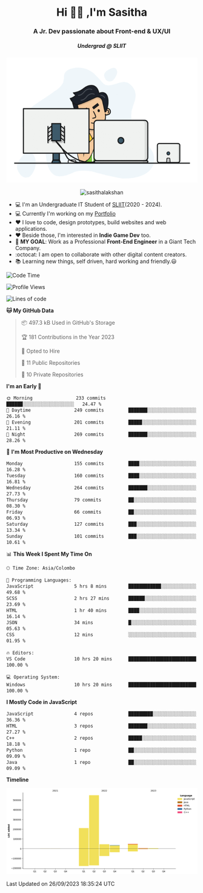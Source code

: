 
<h1 align="center">Hi 🙋‍♂️ ,I'm Sasitha</h1>
<h3 align="center">A Jr. Dev passionate about Front-end & UX/UI</h3>

<i><h5 align="center">Undergrad @ SLIIT</h5></i>

<p align="center">
  <img width="540" height="330" src="https://github.com/SasithaLakshan/SasithaLakshan/blob/main/dev.gif">
</p>
<p align="center"> <img src="https://komarev.com/ghpvc/?username=sasithalakshan&label=Profile%20views&color=0e75b6&style=flat" alt="sasithalakshan" /> </p>

- :computer: I'm an Undergraduate IT Student of [SLIIT](https://www.sliit.lk)(2020 - 2024).
- :computer: Currently I'm working on my <a href="https://SasithaLakshan.github.io" target="_blank">Portfolio</a>
- :heart: I love to code, design prototypes, build websites and web applications.
- :heart: Beside those, I'm interested in **Indie Game Dev** too.
- :electric_plug: **MY GOAL**: Work as a Professional **Front-End Engineer** in a Giant Tech Company.
- :octocat: I am open to collaborate with other digital content creators.
- :books: Learning new things, self driven, hard working and friendly.:smiley:
  
<!-- <h3 align="left">Tech Stack I'm Using</h3> -->

<!--START_SECTION:waka-->
![Code Time](http://img.shields.io/badge/Code%20Time-407%20hrs%2057%20mins-blue)

![Profile Views](http://img.shields.io/badge/Profile%20Views-0-blue)

![Lines of code](https://img.shields.io/badge/From%20Hello%20World%20I%27ve%20Written-899.0%20thousand%20lines%20of%20code-blue)

**🐱 My GitHub Data** 

> 📦 497.3 kB Used in GitHub's Storage 
 > 
> 🏆 181 Contributions in the Year 2023
 > 
> 💼 Opted to Hire
 > 
> 📜 11 Public Repositories 
 > 
> 🔑 10 Private Repositories 
 > 
**I'm an Early 🐤** 

```text
🌞 Morning                233 commits         ██████░░░░░░░░░░░░░░░░░░░   24.47 % 
🌆 Daytime                249 commits         ███████░░░░░░░░░░░░░░░░░░   26.16 % 
🌃 Evening                201 commits         █████░░░░░░░░░░░░░░░░░░░░   21.11 % 
🌙 Night                  269 commits         ███████░░░░░░░░░░░░░░░░░░   28.26 % 
```
📅 **I'm Most Productive on Wednesday** 

```text
Monday                   155 commits         ████░░░░░░░░░░░░░░░░░░░░░   16.28 % 
Tuesday                  160 commits         ████░░░░░░░░░░░░░░░░░░░░░   16.81 % 
Wednesday                264 commits         ███████░░░░░░░░░░░░░░░░░░   27.73 % 
Thursday                 79 commits          ██░░░░░░░░░░░░░░░░░░░░░░░   08.30 % 
Friday                   66 commits          ██░░░░░░░░░░░░░░░░░░░░░░░   06.93 % 
Saturday                 127 commits         ███░░░░░░░░░░░░░░░░░░░░░░   13.34 % 
Sunday                   101 commits         ███░░░░░░░░░░░░░░░░░░░░░░   10.61 % 
```


📊 **This Week I Spent My Time On** 

```text
🕑︎ Time Zone: Asia/Colombo

💬 Programming Languages: 
JavaScript               5 hrs 8 mins        ████████████░░░░░░░░░░░░░   49.68 % 
SCSS                     2 hrs 27 mins       ██████░░░░░░░░░░░░░░░░░░░   23.69 % 
HTML                     1 hr 40 mins        ████░░░░░░░░░░░░░░░░░░░░░   16.14 % 
JSON                     34 mins             █░░░░░░░░░░░░░░░░░░░░░░░░   05.63 % 
CSS                      12 mins             ░░░░░░░░░░░░░░░░░░░░░░░░░   01.95 % 

🔥 Editors: 
VS Code                  10 hrs 20 mins      █████████████████████████   100.00 % 

💻 Operating System: 
Windows                  10 hrs 20 mins      █████████████████████████   100.00 % 
```

**I Mostly Code in JavaScript** 

```text
JavaScript               4 repos             █████████░░░░░░░░░░░░░░░░   36.36 % 
HTML                     3 repos             ███████░░░░░░░░░░░░░░░░░░   27.27 % 
C++                      2 repos             █████░░░░░░░░░░░░░░░░░░░░   18.18 % 
Python                   1 repo              ██░░░░░░░░░░░░░░░░░░░░░░░   09.09 % 
Java                     1 repo              ██░░░░░░░░░░░░░░░░░░░░░░░   09.09 % 
```



**Timeline**

![Lines of Code chart](https://raw.githubusercontent.com/SasithaLakshan/SasithaLakshan/main/assets/bar_graph.png)


 Last Updated on 26/09/2023 18:35:24 UTC
<!--END_SECTION:waka-->

